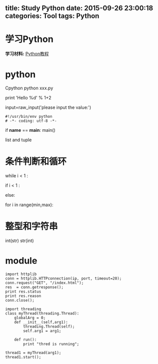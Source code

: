title: Study Python
date: 2015-09-26 23:00:18
categories: Tool
tags: Python
---
# 学习Python
**学习材料:**
[Python教程](http://www.liaoxuefeng.com/wiki/001374738125095c955c1e6d8bb493182103fac9270762a000)

# **python**
Cpython
python xxx.py

print 'Hello %d' % 1+2 

input=raw_input('please input the value:')
```
#!/usr/bin/env python
# -*- coding: utf-8 -*-
```
if __name__ == __main__:
	main()

list and tuple

# **条件判断和循环**
while i < 1 :
	
if i < 1 :

else:

for i in range(min,max):


# **整型和字符串**
int(str)
str(int)


# module
```
import httplib
conn = httplib.HTTPconnection(ip, port, timeout=20);
conn.request("GET", "/index.html");
res  = conn.getresponse();
print res.status
print res.reason
conn.close();
```

```
import threading
class myThread(threading.Thread):
	globalArg = 0;
	def __init__(self,arg1):
		threading.Thread(self);
		self.arg1 = arg1;

	def run():
		print "thred is running";

thread1 = myThread(arg1);
thread1.start();
```

